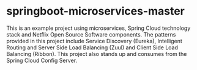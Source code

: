 # springboot-microservices-master
This is an example project using microservices, Spring Cloud technology stack and Netflix Open Source Software components. The patterns provided in this project include Service Discovery (Eureka), Intelligent Routing and Server Side Load Balancing (Zuul) and Client Side Load Balancing (Ribbon). This project also stands up and consumes from the Spring Cloud Config Server.

